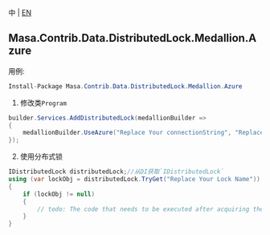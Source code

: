 中 | [EN](README.md)

## Masa.Contrib.Data.DistributedLock.Medallion.Azure

用例:

```c#
Install-Package Masa.Contrib.Data.DistributedLock.Medallion.Azure
```

1. 修改类`Program`

``` C#
builder.Services.AddDistributedLock(medallionBuilder =>
{
    medallionBuilder.UseAzure("Replace Your connectionString", "Replace your blobContainerName");
});
```

2. 使用分布式锁

``` C#
IDistributedLock distributedLock;//从DI获取`IDistributedLock`
using (var lockObj = distributedLock.TryGet("Replace Your Lock Name"))
{
    if (lockObj != null)
    {
        // todo: The code that needs to be executed after acquiring the distributed lock
    }
}
```

